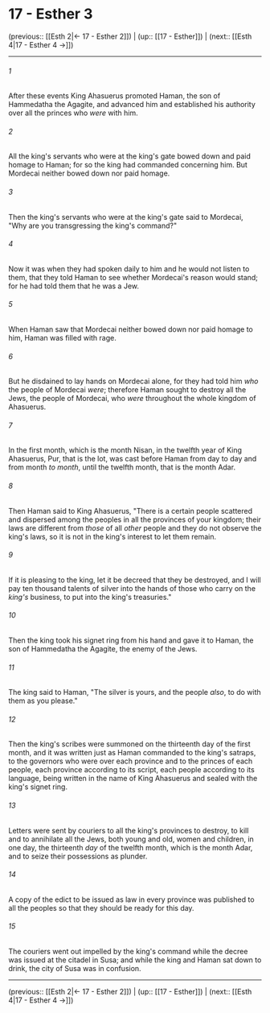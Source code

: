 # 17 - Esther 3

(previous:: [[Esth 2|← 17 - Esther 2]]) | (up:: [[17 - Esther]]) | (next:: [[Esth 4|17 - Esther 4 →]])

***


###### 1 
After these events King Ahasuerus promoted Haman, the son of Hammedatha the Agagite, and advanced him and established his authority over all the princes who _were_ with him. 

###### 2 
All the king's servants who were at the king's gate bowed down and paid homage to Haman; for so the king had commanded concerning him. But Mordecai neither bowed down nor paid homage. 

###### 3 
Then the king's servants who were at the king's gate said to Mordecai, "Why are you transgressing the king's command?" 

###### 4 
Now it was when they had spoken daily to him and he would not listen to them, that they told Haman to see whether Mordecai's reason would stand; for he had told them that he was a Jew. 

###### 5 
When Haman saw that Mordecai neither bowed down nor paid homage to him, Haman was filled with rage. 

###### 6 
But he disdained to lay hands on Mordecai alone, for they had told him _who_ the people of Mordecai _were_; therefore Haman sought to destroy all the Jews, the people of Mordecai, who _were_ throughout the whole kingdom of Ahasuerus. 

###### 7 
In the first month, which is the month Nisan, in the twelfth year of King Ahasuerus, Pur, that is the lot, was cast before Haman from day to day and from month _to month_, until the twelfth month, that is the month Adar. 

###### 8 
Then Haman said to King Ahasuerus, "There is a certain people scattered and dispersed among the peoples in all the provinces of your kingdom; their laws are different from _those_ of all _other_ people and they do not observe the king's laws, so it is not in the king's interest to let them remain. 

###### 9 
If it is pleasing to the king, let it be decreed that they be destroyed, and I will pay ten thousand talents of silver into the hands of those who carry on the _king's_ business, to put into the king's treasuries." 

###### 10 
Then the king took his signet ring from his hand and gave it to Haman, the son of Hammedatha the Agagite, the enemy of the Jews. 

###### 11 
The king said to Haman, "The silver is yours, and the people _also_, to do with them as you please." 

###### 12 
Then the king's scribes were summoned on the thirteenth day of the first month, and it was written just as Haman commanded to the king's satraps, to the governors who were over each province and to the princes of each people, each province according to its script, each people according to its language, being written in the name of King Ahasuerus and sealed with the king's signet ring. 

###### 13 
Letters were sent by couriers to all the king's provinces to destroy, to kill and to annihilate all the Jews, both young and old, women and children, in one day, the thirteenth _day_ of the twelfth month, which is the month Adar, and to seize their possessions as plunder. 

###### 14 
A copy of the edict to be issued as law in every province was published to all the peoples so that they should be ready for this day. 

###### 15 
The couriers went out impelled by the king's command while the decree was issued at the citadel in Susa; and while the king and Haman sat down to drink, the city of Susa was in confusion.

***

(previous:: [[Esth 2|← 17 - Esther 2]]) | (up:: [[17 - Esther]]) | (next:: [[Esth 4|17 - Esther 4 →]])
